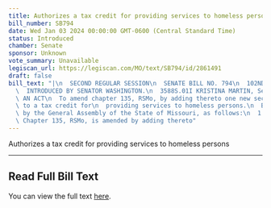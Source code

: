 ```yaml
---
title: Authorizes a tax credit for providing services to homeless persons
bill_number: SB794
date: Wed Jan 03 2024 00:00:00 GMT-0600 (Central Standard Time)
status: Introduced
chamber: Senate
sponsor: Unknown
vote_summary: Unavailable
legiscan_url: https://legiscan.com/MO/text/SB794/id/2861491
draft: false
bill_text: "|\n  SECOND REGULAR SESSION\n  SENATE BILL NO. 794\n  102ND GENERA L ASSEMBLY\n\
  \  INTRODUCED BY SENATOR WASHINGTON.\n  3588S.01I KRISTINA MARTIN, Secretary\n \
  \ AN ACT\n  To amend chapter 135, RSMo, by adding thereto one new section relating\
  \ to a tax credit for\n  providing services to homeless persons.\n  Be it enacted\
  \ by the General Assembly of the State of Missouri, as follows:\n  1 Section A.\
  \ Chapter 135, RSMo, is amended by adding thereto"
---
```

Authorizes a tax credit for providing services to homeless persons

---

## Read Full Bill Text

You can view the full text [here](https://legiscan.com/MO/text/SB794/id/2861491).
